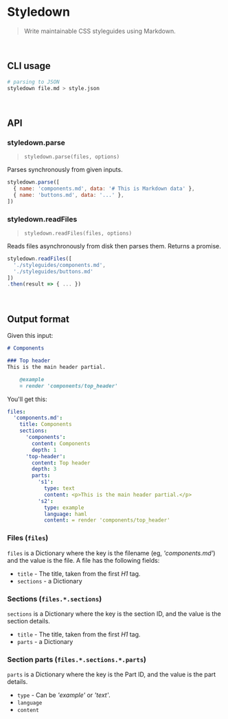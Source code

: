 # Styledown

> Write maintainable CSS styleguides using Markdown.

<!--
Styledown.js has two modes of operation:

- __Parsing to JSON__ takes your files and turns them to JSON so you can render them yourself with your favorite templating language.
- __Rendering to HTML__ takes parsing output and turns it to HTML.
-->

<br>

## CLI usage

```sh
# parsing to JSON
styledown file.md > style.json
```

<br>

API
---

### styledown.parse

> `styledown.parse(files, options)`

Parses synchronously from given inputs.

```js
styledown.parse([
  { name: 'components.md', data: '# This is Markdown data' },
  { name: 'buttons.md', data: '...' },
])
```

### styledown.readFiles

> `styledown.readFiles(files, options)`

Reads files asynchronously from disk then parses them. Returns a promise.

```js
styledown.readFiles([
  './styleguides/components.md',
  './styleguides/buttons.md'
])
.then(result => { ... })
```

<br>

Output format
-------------

Given this input:

~~~ md
# Components

### Top header
This is the main header partial.

    @example
    = render 'components/top_header'
~~~

You'll get this:

```yaml
files:
  'components.md':
    title: Components
    sections:
      'components':
        content: Components
        depth: 1
      'top-header':
        content: Top header
        depth: 3
        parts:
          's1':
            type: text
            content: <p>This is the main header partial.</p>
          's2':
            type: example
            language: haml
            content: = render 'components/top_header'
```

### Files (`files`)

`files` is a Dictionary where the key is the filename (eg, _'components.md'_) and the value is the file.
A file has the following fields:

- `title` - The title, taken from the first *H1* tag.
- `sections` - a Dictionary

### Sections (`files.*.sections`)

`sections` is a Dictionary where the key is the section ID, and the value is the section details.

- `title` - The title, taken from the first *H1* tag.
- `parts` - a Dictionary

### Section parts (`files.*.sections.*.parts`)

`parts` is a Dictionary where the key is the Part ID, and the value is the part details.

- `type` - Can be _'example'_ or _'text'_.
- `language`
- `content`
